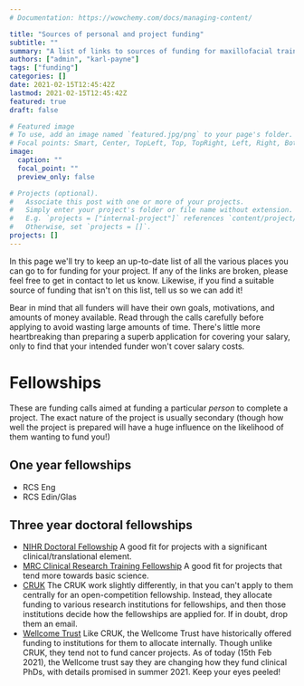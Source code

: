 ```yaml
---
# Documentation: https://wowchemy.com/docs/managing-content/

title: "Sources of personal and project funding"
subtitle: ""
summary: "A list of links to sources of funding for maxillofacial trainees undertaking research"
authors: ["admin", "karl-payne"]
tags: ["funding"]
categories: []
date: 2021-02-15T12:45:42Z
lastmod: 2021-02-15T12:45:42Z
featured: true
draft: false

# Featured image
# To use, add an image named `featured.jpg/png` to your page's folder.
# Focal points: Smart, Center, TopLeft, Top, TopRight, Left, Right, BottomLeft, Bottom, BottomRight.
image:
  caption: ""
  focal_point: ""
  preview_only: false

# Projects (optional).
#   Associate this post with one or more of your projects.
#   Simply enter your project's folder or file name without extension.
#   E.g. `projects = ["internal-project"]` references `content/project/deep-learning/index.md`.
#   Otherwise, set `projects = []`.
projects: []
---
```



In this page we'll try to keep an up-to-date list of all the various places you can go to for funding for your project. If any of the links are broken, please feel free to get in contact to let us know. Likewise, if you find a suitable source of funding that isn't on this list, tell us so we can add it!

Bear in mind that all funders will have their own goals, motivations, and amounts of money available. Read through the calls carefully before applying to avoid wasting large amounts of time. There's little more heartbreaking than preparing a superb application for covering your salary, only to find that your intended funder won't cover salary costs.

# Fellowships

These are funding calls aimed at funding a particular *person* to complete a project. The exact nature of the project is usually secondary (though how well the project is prepared will have a huge influence on the likelihood of them wanting to fund you!)

## One year fellowships

- RCS Eng
- RCS Edin/Glas

## Three year doctoral fellowships

- [NIHR Doctoral Fellowship](https://www.nihr.ac.uk/explore-nihr/academy-programmes/fellowship-programme.htm) A good fit for projects with a significant clinical/translational element.
- [MRC Clinical Research Training Fellowship](https://www.ukri.org/opportunity/mrc-clinical-research-training-fellowships/) A good fit for projects that tend more towards basic science.
- [CRUK](https://www.cancerresearchuk.org/funding-for-researchers) The CRUK work slightly differently, in that you can't apply to them centrally for an open-competition fellowship. Instead, they allocate funding to various research institutions for fellowships, and then those institutions decide how the fellowships are applied for. If in doubt, drop them an email.
- [Wellcome Trust](https://wellcome.org/grant-funding/schemes/clinical-phd-programmes) Like CRUK, the Wellcome Trust have historically offered funding to institutions for them to allocate internally. Though unlike CRUK, they tend not to fund cancer projects. As of today (15th Feb 2021), the Wellcome trust say they are changing how they fund clinical PhDs, with details promised in summer 2021. Keep your eyes peeled!


